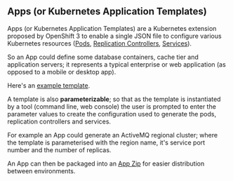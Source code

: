 ## Apps (or Kubernetes Application Templates)

Apps (or Kubernetes Application Templates) are a Kubernetes extension proposed by OpenShift 3 to enable a single JSON file to configure various Kubernetes resources ([Pods](pods.html), [Replication Controllers](replicationControllers.html), [Services](services.html)). 

So an App could define some database containers, cache tier and application servers; it represents a typical enterprise or web application (as opposed to a mobile or desktop app).

Here's an [example template](https://github.com/openshift/origin/blob/master/api/examples/template.json). 

A template is also **parameterizable**; so that as the template is instantiated by a tool (command line, web console) the user is prompted to enter the parameter values to create the configuration used to generate the pods, replication controllers and services. 

For example an App could generate an ActiveMQ regional cluster; where the template is parameterised with the region name, it's service port number and the number of replicas.

An App can then be packaged into an [App Zip](appzip.html) for easier distribution between environments.

